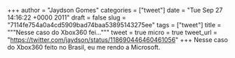 
+++
author = "Jaydson Gomes"
categories = ["tweet"]
date = "Tue Sep 27 14:16:22 +0000 2011"
draft = false
slug = "7114fe754a0a4cd5909bad74baa53895143275ee"
tags = ["tweet"]
title = """Nesse caso do Xbox360 fei..."""
tweet = true
micro = true
tweet_url = "https://twitter.com/jaydson/status/118690446460461056"
+++
Nesse caso do Xbox360 feito no Brasil, eu me rendo  a Microsoft.
